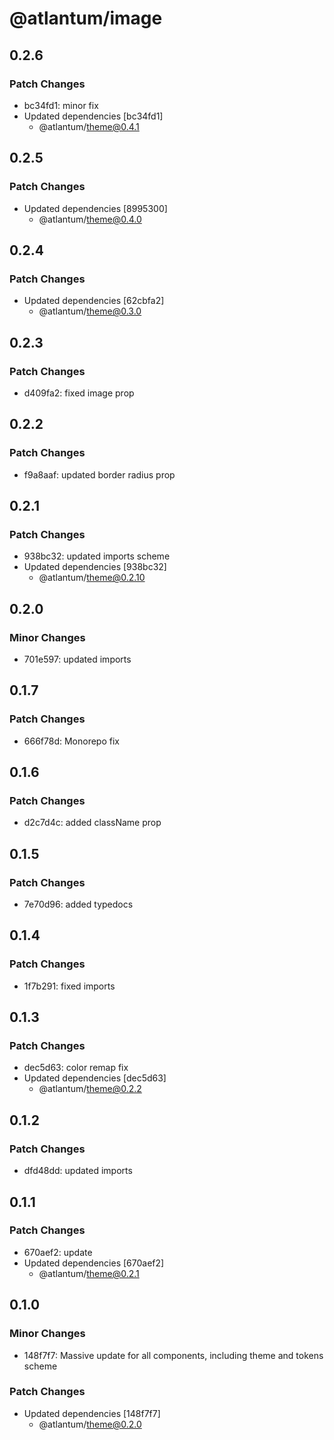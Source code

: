 # @atlantum/image

## 0.2.6

### Patch Changes

-   bc34fd1: minor fix
-   Updated dependencies [bc34fd1]
    -   @atlantum/theme@0.4.1

## 0.2.5

### Patch Changes

-   Updated dependencies [8995300]
    -   @atlantum/theme@0.4.0

## 0.2.4

### Patch Changes

-   Updated dependencies [62cbfa2]
    -   @atlantum/theme@0.3.0

## 0.2.3

### Patch Changes

-   d409fa2: fixed image prop

## 0.2.2

### Patch Changes

-   f9a8aaf: updated border radius prop

## 0.2.1

### Patch Changes

-   938bc32: updated imports scheme
-   Updated dependencies [938bc32]
    -   @atlantum/theme@0.2.10

## 0.2.0

### Minor Changes

-   701e597: updated imports

## 0.1.7

### Patch Changes

-   666f78d: Monorepo fix

## 0.1.6

### Patch Changes

-   d2c7d4c: added className prop

## 0.1.5

### Patch Changes

-   7e70d96: added typedocs

## 0.1.4

### Patch Changes

-   1f7b291: fixed imports

## 0.1.3

### Patch Changes

-   dec5d63: color remap fix
-   Updated dependencies [dec5d63]
    -   @atlantum/theme@0.2.2

## 0.1.2

### Patch Changes

-   dfd48dd: updated imports

## 0.1.1

### Patch Changes

-   670aef2: update
-   Updated dependencies [670aef2]
    -   @atlantum/theme@0.2.1

## 0.1.0

### Minor Changes

-   148f7f7: Massive update for all components, including theme and tokens scheme

### Patch Changes

-   Updated dependencies [148f7f7]
    -   @atlantum/theme@0.2.0
